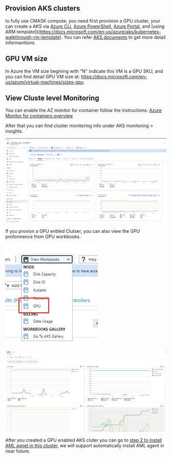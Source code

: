 ## Provision AKS clusters
to fully use CMASK compute, you need first provision a GPU cluster, your can create a AKS via [Azure CLI](https://docs.microsoft.com/en-us/azure/aks/kubernetes-walkthrough), [Azure PowerShell](https://docs.microsoft.com/en-us/azure/aks/kubernetes-walkthrough-powershell), [Azure Portal](https://docs.microsoft.com/en-us/azure/aks/kubernetes-walkthrough-portal), and [using ARM template])(https://docs.microsoft.com/en-us/azure/aks/kubernetes-walkthrough-rm-template). You can refer [AKS documents](https://docs.microsoft.com/en-us/azure/aks/) to get more detail informantions.

## GPU VM size

In Azure the VM size begining with "N" indicate this VM is a GPU SKU, and you can find detail GPU VM size at: https://docs.microsoft.com/en-us/azure/virtual-machines/sizes-gpu

## View Cluste level Monitoring

You can enable the AZ monitor for container follow the instructions: [Azure Monitor for containers overview](https://docs.microsoft.com/en-us/azure/azure-monitor/insights/container-insights-overview?toc=https%3A%2F%2Fdocs.microsoft.com%2Fen-us%2Fazure%2Faks%2Ftoc.json&bc=https%3A%2F%2Fdocs.microsoft.com%2Fen-us%2Fazure%2Fbread%2Ftoc.json)

After that you can find cluster monitering info under AKS monitoring > insights.

![azmonitor](/pics/1.1-azminitor.png)

If you provion a GPU enbled Clutser, you can also view the GPU proformence from GPU workbooks.

![GPU workbooks](/pics/1.2GPU-monitor.png)

![GPU metrics](/pics/1.3-GPU-metrics.png)

After you created a GPU enabled AKS cluter you can go to [step 2 to install AML agnet in this cluster](https://github.com/Azure/CMK8s-Sample/blob/master/docs/2.%20install%20AML%20operator%20manually.markdown), we will support automatically install AML agent in near future.
